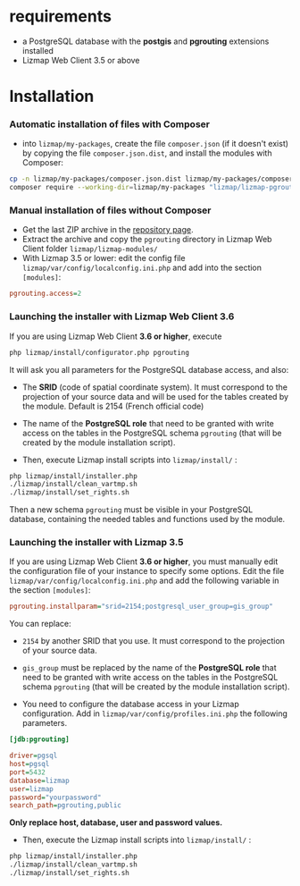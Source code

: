 # requirements

* a PostgreSQL database with the **postgis** and **pgrouting** extensions installed
* Lizmap Web Client 3.5 or above

# Installation


### Automatic installation of files with Composer


* into `lizmap/my-packages`, create the file `composer.json` (if it doesn't exist)
  by copying the file `composer.json.dist`, and install the modules with Composer:

```bash
cp -n lizmap/my-packages/composer.json.dist lizmap/my-packages/composer.json
composer require --working-dir=lizmap/my-packages "lizmap/lizmap-pgrouting-module"
```

### Manual installation of files without Composer

* Get the last ZIP archive in the [repository page](https://projects.3liz.org/lizmap-modules/lizmap-pgrouting-module).
* Extract the archive and copy the `pgrouting` directory in Lizmap Web Client folder `lizmap/lizmap-modules/`
* With Lizmap 3.5 or lower: edit the config file `lizmap/var/config/localconfig.ini.php` and add into
  the section `[modules]`:

```ini
pgrouting.access=2
```


### Launching the installer with Lizmap Web Client 3.6


If you are using Lizmap Web Client **3.6 or higher**, execute

```bash
php lizmap/install/configurator.php pgrouting
```

It will ask you all parameters for the PostgreSQL database access, and also:


* The **SRID** (code of spatial coordinate system). It must correspond to the projection of your source data
  and will be used for the tables created by the module. Default is 2154 (French official code)
* The name of the **PostgreSQL role** that need to be granted with write access on the tables
  in the PostgreSQL schema `pgrouting` (that will be created by the module installation
  script).

* Then, execute Lizmap install scripts into `lizmap/install/` :

```bash
php lizmap/install/installer.php
./lizmap/install/clean_vartmp.sh
./lizmap/install/set_rights.sh
```

Then a new schema `pgrouting` must be visible in your PostgreSQL database, containing the needed
tables and functions used by the module.

### Launching the installer with Lizmap 3.5

If you are using Lizmap Web Client **3.6 or higher**, you must manually edit the configuration
file of your instance to specify some options. Edit the file `lizmap/var/config/localconfig.ini.php`
and add the following variable in the section `[modules]`:

```ini
pgrouting.installparam="srid=2154;postgresql_user_group=gis_group"
```

You can replace:

* `2154` by another SRID that you use. It must correspond to the projection of your source data.
* `gis_group` must be replaced by the name of the **PostgreSQL role** that need to be granted with write
  access on the tables in the PostgreSQL schema `pgrouting` (that will be created by the module installation
  script).

* You need to configure the database access in your Lizmap configuration.
  Add in `lizmap/var/config/profiles.ini.php` the following parameters.

```ini
[jdb:pgrouting]

driver=pgsql
host=pgsql
port=5432
database=lizmap
user=lizmap
password="yourpassword"
search_path=pgrouting,public
```

**Only replace host, database, user and password values.**

* Then, execute the Lizmap install scripts into `lizmap/install/` :

```bash
php lizmap/install/installer.php
./lizmap/install/clean_vartmp.sh
./lizmap/install/set_rights.sh
```
